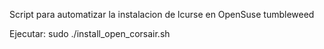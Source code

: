 Script para automatizar la instalacion de lcurse en OpenSuse tumbleweed

Ejecutar:
sudo ./install_open_corsair.sh
